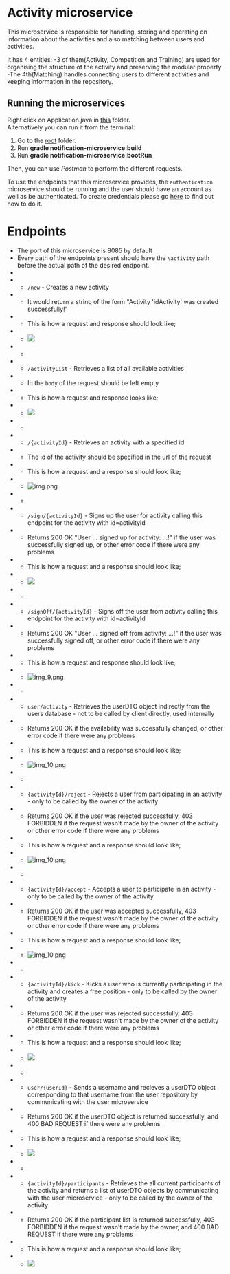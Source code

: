 # Activity microservice
This microservice is responsible for handling, storing and operating on information about the activities and also matching between users and activities.

It has 4 entities:
-3 of them(Activity, Competition and Training) are used for organising the structure of the activity and preserving the modular property
-The 4th(Matching) handles connecting users to different activities and keeping information in the repository.

## Running the microservices

Right click on Application.java in [this](src/main/java/rowing/activity) folder.\
Alternatively you can run it from the terminal:
1. Go to the [root](..) folder.
2. Run <b>gradle notification-microservice:build</b>
3. Run <b>gradle notification-microservice:bootRun</b> 

Then, you can use *Postman* to perform the different requests.

To use the endpoints that this microservice provides, the `authentication` microservice should be running and the user should have an account as well as be authenticated. To create credentials please go [here](../authentication-microservice/README.md) to find out how to do it.

# Endpoints
- The port of this microservice is 8085 by default
- Every path of the endpoints present should have the `\activity` path before the actual path of the desired endpoint.
- 
- - `/new` - Creates a new activity
- - It would return a string of the form "Activity 'idActivity' was created successfully!"
- - This is how a request and response should look like;
- - ![](images/newRequest.png)
- -
- - `/activityList` - Retrieves a list of all available activities
- - In the `body` of the request should be left empty
- - This is how a request and response looks like;
- - ![](images/activityList.png)
- -
- - `/{activityId}` - Retrieves an activity with a specified id
- - The id of the activity should be specified in the url of the request
- - This is how a request and a response should look like;
- - ![img.png](images/activityId.png)
- -
- - `/sign/{activityId}` - Signs up the user for activity calling this endpoint for the activity with id=activityId
- - Returns 200 OK "User ... signed up for activity: ...!" if the user was successfully signed up, or other error code if there were any problems
- - This is how a request and a response should look like;
- - ![](images/signUp.png)
- - 
- - `/signOff/{activityId}` - Signs off the user from activity calling this endpoint for the activity with id=activityId
- - Returns 200 OK "User ... signed off from activity: ...!" if the user was successfully signed off, or other error code if there were any problems
- - This is how a request and response should look like;
- - ![img_9.png](images/signOff.png)
- -
- - `user/activity` - Retrieves the userDTO object indirectly from the users database - not to be called by client directly, used internally
- - Returns 200 OK if the availability was successfully changed, or other error code if there were any problems
- - This is how a request and a response should look like; 
- - ![img_10.png](images/useractivity.png)
- - 
- - `{activityId}/reject` - Rejects a user from participating in an activity - only to be called by the owner of the activity
- - Returns 200 OK if the user was rejected successfully, 403 FORBIDDEN if the request wasn't made by the owner of the activity or other error code if there were any problems
- - This is how a request and a response should look like;
- - ![img_10.png](images/userrejected.png)
- - 
- - `{activityId}/accept` - Accepts a user to participate in an activity - only to be called by the owner of the activity
- - Returns 200 OK if the user was accepted successfully, 403 FORBIDDEN if the request wasn't made by the owner of the activity or other error code if there were any problems
- - This is how a request and a response should look like;
- - ![img_10.png](images/useraccepted.png)
- - 
- - `{activityId}/kick` - Kicks a user who is currently participating in the activity and creates a free position - only to be called by the owner of the activity
- - Returns 200 OK if the user was rejected successfully, 403 FORBIDDEN if the request wasn't made by the owner of the activity or other error code if there were any problems
- - This is how a request and a response should look like;
- - ![](images/userkicked.png)
- -
- - `user/{userId}` - Sends a username and recieves a userDTO object corresponding to that username from the user repository by communicating with the user microservice
- - Returns 200 OK if the userDTO object is returned successfully, and 400 BAD REQUEST if there were any problems
- - This is how a request and a response should look like;
- - ![](images/getuser.png)
- - 
- - `{activityId}/participants` - Retrieves the all current participants of the activity and returns a list of userDTO objects by communicating with the user microservice - only to be called by the owner of the activity
- - Returns 200 OK if the participant list is returned successfully, 403 FORBIDDEN if the request wasn't made by the owner, and 400 BAD REQUEST if there were any problems
- - This is how a request and a response should look like;
- - ![](images/returnparticipants.png)